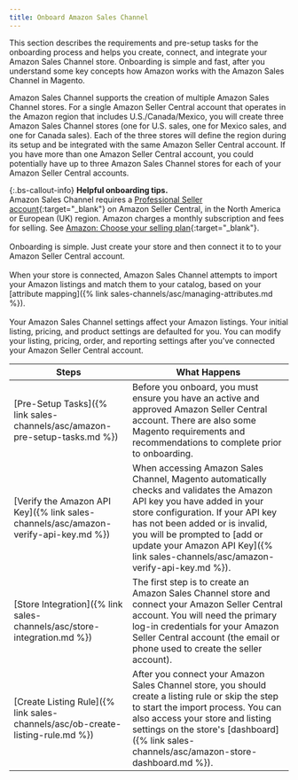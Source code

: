 ```yaml
---
title: Onboard Amazon Sales Channel
---
```



This section describes the requirements and pre-setup tasks for the onboarding process and helps you create, connect, and integrate your Amazon Sales Channel store. Onboarding is simple and fast, after you understand some key concepts how Amazon works with the Amazon Sales Channel in Magento.

Amazon Sales Channel supports the creation of multiple Amazon Sales Channel stores. For a single Amazon Seller Central account that operates in the Amazon region that includes U.S./Canada/Mexico, you will create three Amazon Sales Channel stores (one for U.S. sales, one for Mexico sales, and one for Canada sales). Each of the three stores will define the region during its setup and be integrated with the same Amazon Seller Central account. If you have more than one Amazon Seller Central account, you could potentially have up to three Amazon Sales Channel stores for each of your Amazon Seller Central accounts.

{:.bs-callout-info}
**Helpful onboarding tips.**
<br/>Amazon Sales Channel requires a [Professional Seller account][1]{:target="_blank"} on Amazon Seller Central, in the North America or European (UK) region. Amazon charges a monthly subscription and fees for selling. See [Amazon: Choose your selling plan][2]{:target="_blank"}.<br/>
<br/>Onboarding is simple. Just create your store and then connect it to to your Amazon Seller Central account.<br/>
<br/>When your store is connected, Amazon Sales Channel attempts to import your Amazon listings and match them to your catalog, based on your [attribute mapping]({% link sales-channels/asc/managing-attributes.md %}).<br/>
<br/>Your Amazon Sales Channel settings affect your Amazon listings. Your initial listing, pricing, and product settings are defaulted for you. You can modify your listing, pricing, order, and reporting settings after you've connected your Amazon Seller Central account.

|Steps|What Happens|
|--- |--- |
|[Pre-Setup Tasks]({% link sales-channels/asc/amazon-pre-setup-tasks.md %})|Before you onboard, you must ensure you have an active and approved Amazon Seller Central account. There are also some Magento requirements and recommendations to complete prior to onboarding.|
|[Verify the Amazon API Key]({% link sales-channels/asc/amazon-verify-api-key.md %})|When accessing Amazon Sales Channel, Magento automatically checks and validates the Amazon API key you have added in your store configuration. If your API key has not been added or is invalid, you will be prompted to [add or update your Amazon API Key]({% link sales-channels/asc/amazon-verify-api-key.md %}).|
|[Store Integration]({% link sales-channels/asc/store-integration.md %})|The first step is to create an Amazon Sales Channel store and connect your Amazon Seller Central account. You will need the primary log-in credentials for your Amazon Seller Central account (the email or phone used to create the seller account).|
|[Create Listing Rule]({% link sales-channels/asc/ob-create-listing-rule.md %})|After you connect your Amazon Sales Channel store, you should create a listing rule or skip the step to start the import process. You can also access your store and listing settings on the store's [dashboard]({% link sales-channels/asc/amazon-store-dashboard.md %}).|

[1]: https://services.amazon.com/content/sell-on-amazon.htm/
[2]: https://services.amazon.com/selling/pricing.html
